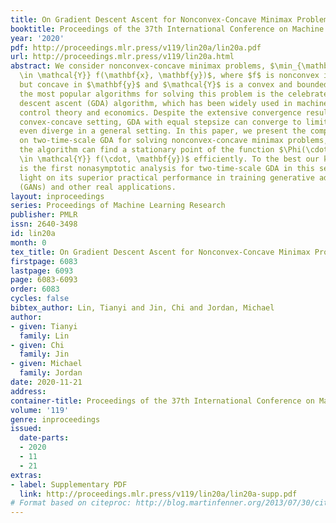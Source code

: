 ```yaml
---
title: On Gradient Descent Ascent for Nonconvex-Concave Minimax Problems
booktitle: Proceedings of the 37th International Conference on Machine Learning
year: '2020'
pdf: http://proceedings.mlr.press/v119/lin20a/lin20a.pdf
url: http://proceedings.mlr.press/v119/lin20a.html
abstract: We consider nonconvex-concave minimax problems, $\min_{\mathbf{x}} \max_{\mathbf{y}
  \in \mathcal{Y}} f(\mathbf{x}, \mathbf{y})$, where $f$ is nonconvex in $\mathbf{x}$
  but concave in $\mathbf{y}$ and $\mathcal{Y}$ is a convex and bounded set. One of
  the most popular algorithms for solving this problem is the celebrated gradient
  descent ascent (GDA) algorithm, which has been widely used in machine learning,
  control theory and economics. Despite the extensive convergence results for the
  convex-concave setting, GDA with equal stepsize can converge to limit cycles or
  even diverge in a general setting. In this paper, we present the complexity results
  on two-time-scale GDA for solving nonconvex-concave minimax problems, showing that
  the algorithm can find a stationary point of the function $\Phi(\cdot) := \max_{\mathbf{y}
  \in \mathcal{Y}} f(\cdot, \mathbf{y})$ efficiently. To the best our knowledge, this
  is the first nonasymptotic analysis for two-time-scale GDA in this setting, shedding
  light on its superior practical performance in training generative adversarial networks
  (GANs) and other real applications.
layout: inproceedings
series: Proceedings of Machine Learning Research
publisher: PMLR
issn: 2640-3498
id: lin20a
month: 0
tex_title: On Gradient Descent Ascent for Nonconvex-Concave Minimax Problems
firstpage: 6083
lastpage: 6093
page: 6083-6093
order: 6083
cycles: false
bibtex_author: Lin, Tianyi and Jin, Chi and Jordan, Michael
author:
- given: Tianyi
  family: Lin
- given: Chi
  family: Jin
- given: Michael
  family: Jordan
date: 2020-11-21
address: 
container-title: Proceedings of the 37th International Conference on Machine Learning
volume: '119'
genre: inproceedings
issued:
  date-parts:
  - 2020
  - 11
  - 21
extras:
- label: Supplementary PDF
  link: http://proceedings.mlr.press/v119/lin20a/lin20a-supp.pdf
# Format based on citeproc: http://blog.martinfenner.org/2013/07/30/citeproc-yaml-for-bibliographies/
---
```

